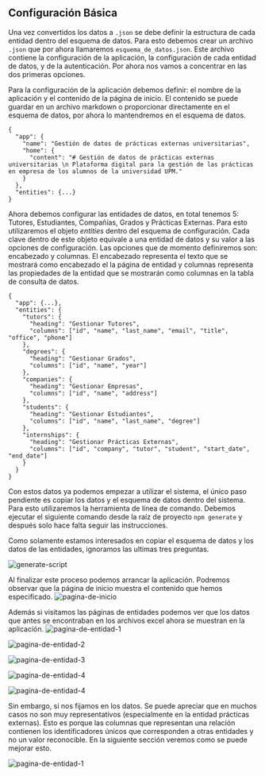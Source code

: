 ## Configuración Básica
Una vez convertidos los datos a `.json` se debe definir la estructura de cada entidad dentro del esquema de datos. Para esto debemos crear un archivo `.json` que por ahora llamaremos `esquema_de_datos.json`.
Este archivo contiene la configuración de la aplicación, la configuración de cada entidad de datos, y de la autenticación. Por ahora nos vamos a concentrar en las dos primeras opciones.

Para la configuración de la aplicación debemos definir: el nombre de la aplicación y el contenido de la página de inicio. El contenido se puede guardar en un archivo markdown o proporcionar directamente en el esquema de datos, por ahora lo mantendremos en el esquema de datos.

```
{
  "app": {
    "name": "Gestión de datos de prácticas externas universitarias",
    "home": {
      "content": "# Gestión de datos de prácticas externas universitarias \n Plataforma digital para la gestión de las prácticas en empresa de los alumnos de la universidad UPM."
    }
  },
  "entities": {...}
}
```

Ahora debemos configurar las entidades de datos, en total tenemos 5: Tutores, Estudiantes, Compañías, Grados y Prácticas Externas. Para esto utilizaremos el objeto _entities_ dentro del esquema de configuración. Cada clave dentro de este objeto equivale a una entidad de datos y su valor a las opciones de configuración. Las opciones que de momento definiremos son: encabezado y columnas. El encabezado representa el texto que se mostrará como encabezado el la página de entidad y columnas representa las propiedades de la entidad que se mostrarán como columnas en la tabla de consulta de datos.

```
{
  "app": {...},
  "entities": {
    "tutors": {
      "heading": "Gestionar Tutores",
      "columns": ["id", "name", "last_name", "email", "title", "office", "phone"]
    },
    "degrees": {
      "heading": "Gestionar Grados",
      "columns": ["id", "name", "year"]
    },
    "companies": {
      "heading": "Gestionar Empresas",
      "columns": ["id", "name", "address"]
    },
    "students": {
      "heading": "Gestionar Estudiantes",
      "columns": ["id", "name", "last_name", "degree"]
    },
    "internships": {
      "heading": "Gestionar Prácticas Externas",
      "columns": ["id", "company", "tutor", "student", "start_date", "end_date"]
    }
  }
}
```

Con estos datos ya podemos empezar a utilizar el sistema, el único paso pendiente es copiar los datos y el esquema de datos dentro del sistema. Para esto utilizaremos la herramienta de línea de comando. Debemos ejecutar el siguiente comando desde la raíz de proyecto `npm generate` y después solo hace falta seguir las instrucciones.

Como solamente estamos interesados en copiar el esquema de datos y los datos de las entidades, ignoramos las ultimas tres preguntas.

![generate-script](../assets/manual_copy_files.png)

Al finalizar este proceso podemos arrancar la aplicación. Podremos observar que la página de inicio muestra el contenido que hemos especificado.
![pagina-de-inicio](../assets/manual_home.png)

Además si visitamos las páginas de entidades podemos ver que los datos que antes se encontraban en los archivos excel ahora se muestran en la aplicación.
![pagina-de-entidad-1](../assets/manual_entity_1_basic.png)

![pagina-de-entidad-2](../assets/manual_entity_2_basic.png)

![pagina-de-entidad-3](../assets/manual_entity_3_basic.png)

![pagina-de-entidad-4](../assets/manual_entity_4_basic.png)

![pagina-de-entidad-4](../assets/manual_entity_5a_basic.png)

Sin embargo, si nos fijamos en los datos. Se puede apreciar que en muchos casos no son muy representativos (especialmente en la entidad prácticas externas). Esto es porque las columnas que representan una relación contienen los identificadores únicos que corresponden a otras entidades y no un valor reconocible. En la siguiente sección veremos como se puede mejorar esto.

![pagina-de-entidad-1](../assets/manual_entity_5b_basic.png)